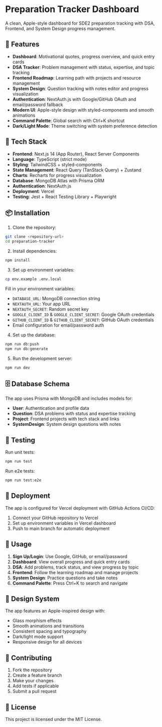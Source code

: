 # Preparation Tracker Dashboard

A clean, Apple-style dashboard for SDE2 preparation tracking with DSA, Frontend, and System Design progress management.

## 🎯 Features

- **Dashboard**: Motivational quotes, progress overview, and quick entry cards
- **DSA Tracker**: Problem management with status, expertise, and topic tracking
- **Frontend Roadmap**: Learning path with projects and resource management
- **System Design**: Question tracking with notes editor and progress visualization
- **Authentication**: NextAuth.js with Google/GitHub OAuth and email/password fallback
- **Modern UI**: Apple-style design with styled-components and smooth animations
- **Command Palette**: Global search with Ctrl+K shortcut
- **Dark/Light Mode**: Theme switching with system preference detection

## 🚀 Tech Stack

- **Frontend**: Next.js 14 (App Router), React Server Components
- **Language**: TypeScript (strict mode)
- **Styling**: TailwindCSS + styled-components
- **State Management**: React Query (TanStack Query) + Zustand
- **Charts**: Recharts for progress visualization
- **Database**: MongoDB Atlas with Prisma ORM
- **Authentication**: NextAuth.js
- **Deployment**: Vercel
- **Testing**: Jest + React Testing Library + Playwright

## 📦 Installation

1. Clone the repository:
```bash
git clone <repository-url>
cd preparation-tracker
```

2. Install dependencies:
```bash
npm install
```

3. Set up environment variables:
```bash
cp env.example .env.local
```

Fill in your environment variables:
- `DATABASE_URL`: MongoDB connection string
- `NEXTAUTH_URL`: Your app URL
- `NEXTAUTH_SECRET`: Random secret key
- `GOOGLE_CLIENT_ID` & `GOOGLE_CLIENT_SECRET`: Google OAuth credentials
- `GITHUB_CLIENT_ID` & `GITHUB_CLIENT_SECRET`: GitHub OAuth credentials
- Email configuration for email/password auth

4. Set up the database:
```bash
npm run db:push
npm run db:generate
```

5. Run the development server:
```bash
npm run dev
```

## 🗄️ Database Schema

The app uses Prisma with MongoDB and includes models for:
- **User**: Authentication and profile data
- **Question**: DSA problems with status and expertise tracking
- **Project**: Frontend projects with tech stack and links
- **SystemDesign**: System design questions with notes

## 🧪 Testing

Run unit tests:
```bash
npm run test
```

Run e2e tests:
```bash
npm run test:e2e
```

## 🚀 Deployment

The app is configured for Vercel deployment with GitHub Actions CI/CD:

1. Connect your GitHub repository to Vercel
2. Set up environment variables in Vercel dashboard
3. Push to main branch for automatic deployment

## 📱 Usage

1. **Sign Up/Login**: Use Google, GitHub, or email/password
2. **Dashboard**: View overall progress and quick entry cards
3. **DSA**: Add problems, track status, and view progress by topic
4. **Frontend**: Follow the learning roadmap and manage projects
5. **System Design**: Practice questions and take notes
6. **Command Palette**: Press Ctrl+K to search and navigate

## 🎨 Design System

The app features an Apple-inspired design with:
- Glass morphism effects
- Smooth animations and transitions
- Consistent spacing and typography
- Dark/light mode support
- Responsive design for all devices

## 🤝 Contributing

1. Fork the repository
2. Create a feature branch
3. Make your changes
4. Add tests if applicable
5. Submit a pull request

## 📄 License

This project is licensed under the MIT License.
